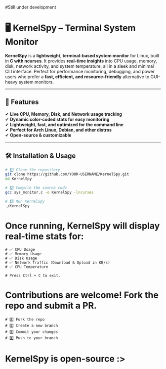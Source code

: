 #Still under development

# 🖥️ KernelSpy – Terminal System Monitor  

**KernelSpy** is a **lightweight, terminal-based system monitor** for Linux, built in **C with ncurses**. It provides **real-time insights** into CPU usage, memory, disk, network activity, and system temperature, all in a sleek and minimal CLI interface. Perfect for performance monitoring, debugging, and power users who prefer a **fast, efficient, and resource-friendly** alternative to GUI-heavy system monitors.  

---

## 🚀 Features  
✔ **Live CPU, Memory, Disk, and Network usage tracking**  
✔ **Dynamic color-coded stats for easy monitoring**  
✔ **Lightweight, fast, and optimized for the command line**  
✔ **Perfect for Arch Linux, Debian, and other distros**  
✔ **Open-source & customizable**  

---

## 🛠️ Installation & Usage  
```bash
# 1️⃣ Clone the repository
git clone https://github.com/YOUR-USERNAME/KernelSpy.git
cd KernelSpy

# 2️⃣ Compile the source code
gcc sys_monitor.c -o KernelSpy -lncurses

# 3️⃣ Run KernelSpy
./KernelSpy
```
# Once running, KernelSpy will display real-time stats for:
```
# ✅ CPU Usage  
# ✅ Memory Usage  
# ✅ Disk Usage  
# ✅ Network Traffic (Download & Upload in KB/s)  
# ✅ CPU Temperature  

# Press Ctrl + C to exit.  
```

# Contributions are welcome! Fork the repo and submit a PR.
```
# 1️⃣ Fork the repo  
# 2️⃣ Create a new branch  
# 3️⃣ Commit your changes  
# 4️⃣ Push to your branch  
```
# KernelSpy is open-source :> 


